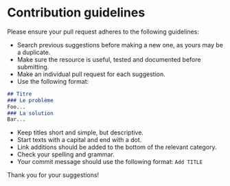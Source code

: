 # Contribution guidelines

Please ensure your pull request adheres to the following guidelines:
- Search previous suggestions before making a new one, as yours may be a duplicate.
- Make sure the resource is useful, tested and documented before submitting.
- Make an individual pull request for each suggestion.
- Use the following format:
```md
## Titre
### Le problème
Foo...
### La solution
Bar...
```
- Keep titles short and simple, but descriptive.
- Start texts with a capital and end with a dot.
- Link additions should be added to the bottom of the relevant category.
- Check your spelling and grammar.
- Your commit message should use the following format: `Add TITLE`

Thank you for your suggestions!
